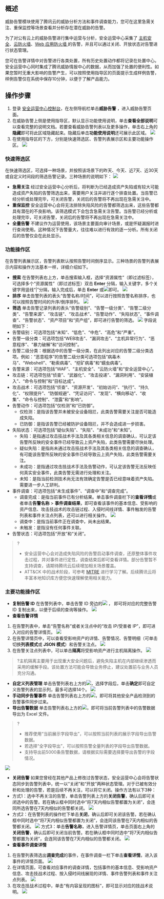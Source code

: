 ## 概述
威胁告警模块使用了腾讯云的威胁分析方法和事件调查能力，您可在这里急需关注、重保监控等场景查看并分析存在潜在威胁的告警。

为了对公有云上的威胁告警进行集中运营与分析，安全运营中心采集了 [主机安全](https://console.cloud.tencent.com/cwp/manage)、[云防火墙](https://console.cloud.tencent.com/cfw/ips)、[Web 应用防火墙 ](https://console.cloud.tencent.com/guanjia/ip/list) 的告警，并且可以通过关闭、开放状态对告警进行状态管理。

您可在告警详情中对告警进行各类处置，所有历史处置动作都将记录在处置中心。安全运营中心同时集成了腾讯威胁情报中心的数据，从而加强了处置的便利性。如果您暂时无重大影响的告警产生，可以按照使用指导区的页面提示生成样例告警，样例告警仅在系统中保存10分钟，以便于了解产品能力。

## 操作步骤
1. 登录 [安全运营中心控制台](https://console.cloud.tencent.com/ssav2/response)，在左侧导航栏单击**威胁告警** ，进入威胁告警页面。
2. 在威胁告警上侧是使用指导区，默认显示功能使用说明，单击**查看全部说明**可以查看完整的说明文档。若要查看威胁告警列表以及更多操作，单击右上角的**隐藏**即可将此区域隐藏起来。隐藏后单击**功能使用说明**还可展示此区域。
![](https://qcloudimg.tencent-cloud.cn/raw/d54f88d4248fc41bbb331951523efd73.png)
3.	在使用指导区的下方，分别是快速筛选区、告警列表展示区和主要功能操作区。
![](https://qcloudimg.tencent-cloud.cn/raw/0d476f763dfdabccac20ad1272a92309.png)
### 快速筛选区
在快速筛选区，可选择一种场景，并按照该场景下的昨天、今天、近7天、近30天或自定义时间段的筛选告警记录。三种场景的说明如下：
![](https://qcloudimg.tencent-cloud.cn/raw/47115d870db7bada023144868967985a.png)
- **急需关注**
经过安全运营中心分析后，将判断为已经造成资产失陷或有较大可能造成资产失陷的告警筛选出来，需要用户关注并进行逐个排查处置。当告警已经分析或处理完毕，可关闭告警，关闭后的告警将不再出现在急需关注中。
- **重保监控**
安全运营中心会将无法排除失陷风险的告警都筛选出来，这些告警都具有潜在的不良影响。该筛选模式下会包含急需关注告警。当告警已经分析或处理完毕，可关闭告警，关闭后的告警将不再出现在急需关注中。
- **全量告警**
不建议作为运营使用，该场景主要面向审计场景，或是怀疑漏报时进行查询使用。这种情况下告警量大，往往难以进行有效的逐一分析。所有关闭后的告警仅会在此处显示。

### 功能操作区
在告警列表展示区，告警列表默认按照告警时间倒序显示。三种场景的告警列表展示内容和操作方法基本一样，详细介绍如下。
- **搜索**
在告警列表右上方，单击搜索输入框，选择“资源属性”（即过滤标签），可选择多个“资源属性”（即过滤标签）双击 **Enter** 分隔，输入关键字，多个关键字用竖线“|”分隔，输入完成后，单击 **Enter** 或![](https://qcloudimg.tencent-cloud.cn/raw/9b9a5be3aa148344172ae9fbd9df2740.png)即可。
![](https://qcloudimg.tencent-cloud.cn/raw/fd43a856e14a5a4557655b62f9573def.png)
- **排序**
单击告警列表的表头“告警名称/时间”，可以进行按照告警名称排序，也可以按照告警时间的升序/倒序排列。
![](https://qcloudimg.tencent-cloud.cn/raw/5d94fb2d4fe30dec59445826971ab4a2.png)
- **筛选**
单击告警记录列表的表头“告警级别”、“告警一级分类”、“告警二级分类”、“告警来源”、“攻击链”、“攻击战术”、“告警动作”、“失陷状态”、“事件调查”、“告警状态”、“资产项目”和“资产组”，即可进行告警的筛选。
![](https://qcloudimg.tencent-cloud.cn/raw/7ae0ad92136bf82b01a76c54ca78d608.png)
字段说明如下：
 - 告警级别：可选项包括“未知”、“低危”、“中危”、“高危”和“严重”。
 - 告警一级分类：可选项包括“WEB攻击”、“漏洞攻击”、“主机异常行为”、“恶意程序”、“暴力破解”和“访问控制”。
 - 告警二级分类：根据选中的告警一级分类，在此列出对应的告警二级分类选项。例如：“恶意程序”的告警二级分类可选项包括“病毒木马”、“Webshell”、“勒索病毒”、“挖矿病毒”和“蠕虫病毒”。
 - 告警来源：可选项包括“WAF”、“主机安全”、“云防火墙”和“安全运营中心”。
 - 攻击链：可选项包括“侦查”、“武器化”、“攻击投递”、“漏洞利用”、“安装植入”、“命令与控制”和“目标达成”。
 - 攻击战术：可选项包括“侦查”、“资源开发”、“初始访问”、“执行”、“持久化”、“权限提升”、“防御规避”、“凭证访问”、“发现”、“横向移动”、“收集”、“命令与控制”、“泄露”和“影响”。
 - 告警动作：可选项包括“仅检测”和“已防御”。
    - 仅检测：是指该告警并未被安全设备阻拦，此类告警需要关注是否可能造成失陷。
    - 已防御：是指该告警已经被防护设备阻拦，并不会造成进一步损害。
 - 失陷状态：可选项包括“疑似失陷”、“失陷”、“未成功”和“未知”。
   - 失陷：是指通过攻击技战术手法及其各类相关信息的调查确认，可认定该告警所反映的安全事件已经导致云上资产失陷，此类告警需要尽快处理。
   - 疑似失陷：是指尚未通过攻击技战术手法及其各类相关信息的调查确认，有可能该告警所反映的安全事件已经导致云上资产失陷，此类告警需要关注。
   - 未成功：是指通过攻击技战术手法及告警动作，可认定该告警无法反映任何真实安全事件，此类告警无需进行处理和关注。
   - 未知：是指当前检测技术尚无法有效确定告警是否已经意味着资产失陷。需要进一步人工研判。
 - 事件调查：可选项包括“未生成事件”、“调查中”和“调查完成”。
   - 调查完成：是指当前事件已有分析结果。单击事件调查栏下的**查看详情**或者单击**告警名称** > **事件调查结果**，即可查看该事件的基本信息、受影响的资产信息、攻击技战术的攻击链过程、入侵时间线详情、事件触发的告警列表和事件关注点列表，还可以进行相关操作。
      ![](https://qcloudimg.tencent-cloud.cn/raw/b1541b588dd95d94ec72d12f1ce05dc4.png)
   - 调查中：是指当前事件正在调查中，尚未出结果。
   - 未触发：是指没有任何事件关联。
 - 告警状态：可选项包括“开放”和“关闭”。
>?
>- 安全运营中心会对造成失陷风险的告警启动事件调查，还原整体事件攻击过程，并对事件进行定性，调查结束后即可查看详情。部分告警暂不支持调查，请期待腾讯云后续增加相关场景覆盖。
>- ATT&CK 中的战术阶段，可参考 [MITRE](https://attack.mitre.org/) 进行学习了解。后续腾讯云将丰富本地知识库方便您快速理解使用相关能力。

### 主要功能操作区
- **复制告警 ID**
在告警列表中，单击告警 ID 旁边的![](https://qcloudimg.tencent-cloud.cn/raw/63006f19ade629f7e23a99521f2f632a.png) ，  即可将对应的完整告警 ID 复制出来，以便于后续的查询等操作。
![](https://qcloudimg.tencent-cloud.cn/raw/38d02a0efffce2861961c1066412581c.png)
- **查看告警详情**
 1. 在告警列表中，单击“告警名称”或者关注点中的“攻击 IP/受害者 IP”，即可进入对应的告警详情页。
![](https://qcloudimg.tencent-cloud.cn/raw/56cd61a71259ff9ab2665e160b22053e.png)
 2. 在告警详情页中，可以查看受影响资产的详情、告警情况、告警明细（可单击切换**列表模式**或 **JSON 模式**）和告警关注点。
![](https://qcloudimg.tencent-cloud.cn/raw/54e3ee840b72f0aff56b17fd6888e3d5.png)
 3. 在告警关注点列表中，可以单击**隔离**将受影响资产进行主机隔离操作。
![](https://qcloudimg.tencent-cloud.cn/raw/288157d2270966ad5133a4ab93bd0dc5.png)
>?主机隔离主要用于出现重大安全问题后，避免失陷主机在内部继续渗透而采用的缓解手段。该处置方法可能会导致业务停止，建议处置前与业务人员充分沟通。
-	**自定义列表管理**
单击告警列表右上方的![](https://qcloudimg.tencent-cloud.cn/raw/9b06adf166ff2f4eed825658eaecb95b.png)，选择字段后，单击**确定**即可自定义告警列表的显示列，最多可选择14个。
![](https://qcloudimg.tencent-cloud.cn/raw/404eb144fb7e1c06a4828d3748b9a629.png)
- **手动同步告警事件**
单击告警列表右上方的![](https://qcloudimg.tencent-cloud.cn/raw/4c1c2f6300eb800e5c7c43ba1e1030c5.png)，即可将其他安全产品检测到的告警事件同步过来。
- **导出告警数据**
单击告警列表右上方的![](https://qcloudimg.tencent-cloud.cn/raw/67593b4fea7cb1d9c5f5fd797526c5d3.png)，即可将当前告警列表中的告警数据导出为 Excel 文件。
>?
>- 推荐使用“当前展示字段导出”，可以按照当前列表的展示字段导出告警数据。
>- 若选择“全字段导出”，可以按照告警全量列表的字段导出告警数据。
>- 支持导出前5000条告警数据，请根据实际需要选择要导出告警的字段情况。
>
![](https://qcloudimg.tencent-cloud.cn/raw/f2037dd6ff23494756c551f8990c24d5.png)
- **关闭告警**
如果您曾经在其他产品上修改过告警状态，安全运营中心会将告警状态同步到告警列表中，统一以“关闭”和“开放”两种状态管理。对于已被有效分析和处理的告警，若是后续不再关注，可以将它关闭。操作方法有以下3种：
 - 方式1：选中不再关注的告警，单击告警列表上方的**关闭告警**，确认后即可关闭选中的告警。若在确认框中同时选中“将7天内相似告警都置为关闭”，会连同所选告警在7天内相似的告警都关闭。
 ![](https://qcloudimg.tencent-cloud.cn/raw/7e0a5f37fd534bb5e3e2bf50a6a1e221.png)
 - 方式2：在告警列表的操作栏下单击**关闭**，确认后即可关闭该告警。若在确认框中同时选中“将7天内相似告警都置为关闭”，会连同该告警在7天内相似的告警都关闭。
![](https://qcloudimg.tencent-cloud.cn/raw/4b2e162a3630dd0bb5a00816347e22a4.png)
方式3：单击**告警名称**，进入告警详情页，单击页面右上角的**关闭告警**，确认后即可关闭当前告警。若在确认框中同时选中“将7天内相似告警都置为关闭”，会连同该告警在7天内相似的告警都关闭。
![](https://qcloudimg.tencent-cloud.cn/raw/d4ffd02efebbf6d73cdd531e243b97f7.png)
- **查看事件调查详情**
 1. 在告警列表筛选出**调查完成**的事件，在事件调查一栏下单击**查看详情**，进入该事件的详情页面。
![](https://qcloudimg.tencent-cloud.cn/raw/2b766b3b24fceb55f22483361c17e629.png)
 2. 在详情页面，可查看对应事件的调查详情，包括事件的基本信息、受影响资产信息、攻击技战术过程、按入侵时间线展现的详情、事件告警列表和事件关注点列表。
![](https://qcloudimg.tencent-cloud.cn/raw/9e2b9ee786612a4b5d14caa82fe494c7.png)
 3. 在攻击技战术过程中，单击“有内容呈现的图标”，即可显示对应的技战术说明。
![](https://qcloudimg.tencent-cloud.cn/raw/3944d892d3fc9862be05ef5272155de4.png)

